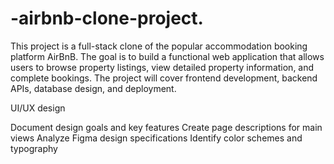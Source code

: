# -airbnb-clone-project.
This project is a full-stack clone of the popular accommodation booking platform AirBnB. The goal is to build a functional web application that allows users to browse property listings, view detailed property information, and complete bookings. The project will cover frontend development, backend APIs, database design, and deployment.

UI/UX design

Document design goals and key features
Create page descriptions for main views
Analyze Figma design specifications
Identify color schemes and typography

